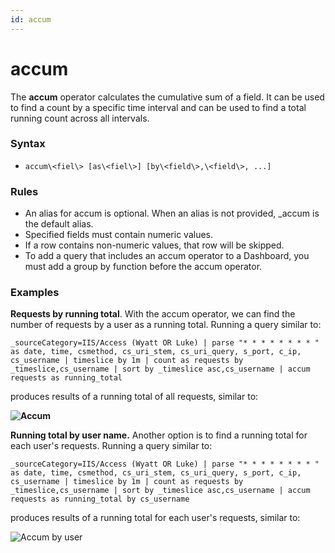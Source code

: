 ```yaml
---
id: accum
---
```


# accum

The **accum** operator calculates the cumulative sum of a field. It can
be used to find a count by a specific time interval and can be used to
find a total running count across all intervals.

### Syntax

* `accum\<fiel\> [as\<fiel\>] [by\<field\>,\<field\>, ...]`

### Rules

* An alias for accum is optional. When an alias is not
    provided, \_accum is the default alias.
* Specified fields must contain numeric values.
* If a row contains non-numeric values, that row will be skipped.
* To add a query that includes an accum operator to a Dashboard, you
    must add a group by function before the accum operator.

### Examples

**Requests by running total**. With the accum operator, we can find the
number of requests by a user as a running total. Running a query similar
to:

`_sourceCategory=IIS/Access (Wyatt OR Luke) | parse "* * * * * * * * " as date, time, csmethod, cs_uri_stem, cs_uri_query, s_port, c_ip, cs_username | timeslice by 1m | count as requests by _timeslice,cs_username | sort by _timeslice asc,cs_username | accum requests as running_total`

produces results of a running total of all requests, similar to:

**![Accum](../../static/img/Search-Query-Language/Search-Operators/accum/Accum.png)**

**Running total by user name.** Another option is to find a running
total for each user's requests. Running a query similar to:

`_sourceCategory=IIS/Access (Wyatt OR Luke) | parse "* * * * * * * * " as date, time, csmethod, cs_uri_stem, cs_uri_query, s_port, c_ip, cs_username | timeslice by 1m | count as requests by _timeslice,cs_username | sort by _timeslice asc,cs_username | accum requests as running_total by cs_username`

produces results of a running total for each user's requests, similar
to:

![Accum by
user](../../static/img/Search-Query-Language/Search-Operators/accum/AccumByUser.png)
